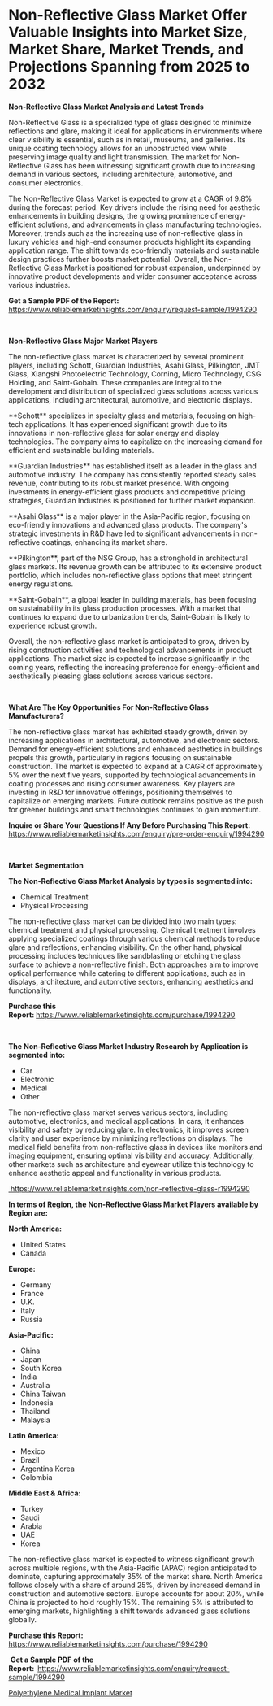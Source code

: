 <p><h1>Non-Reflective Glass Market Offer Valuable Insights into Market Size, Market Share, Market Trends, and Projections Spanning from 2025 to 2032</h1></p><p><strong>Non-Reflective Glass Market Analysis and Latest Trends</strong></p>
<p><p>Non-Reflective Glass is a specialized type of glass designed to minimize reflections and glare, making it ideal for applications in environments where clear visibility is essential, such as in retail, museums, and galleries. Its unique coating technology allows for an unobstructed view while preserving image quality and light transmission. The market for Non-Reflective Glass has been witnessing significant growth due to increasing demand in various sectors, including architecture, automotive, and consumer electronics.</p><p>The Non-Reflective Glass Market is expected to grow at a CAGR of 9.8% during the forecast period. Key drivers include the rising need for aesthetic enhancements in building designs, the growing prominence of energy-efficient solutions, and advancements in glass manufacturing technologies. Moreover, trends such as the increasing use of non-reflective glass in luxury vehicles and high-end consumer products highlight its expanding application range. The shift towards eco-friendly materials and sustainable design practices further boosts market potential. Overall, the Non-Reflective Glass Market is positioned for robust expansion, underpinned by innovative product developments and wider consumer acceptance across various industries.</p></p>
<p><strong>Get a Sample PDF of the Report:&nbsp;</strong> <a href="https://www.reliablemarketinsights.com/enquiry/request-sample/1994290?utm_campaign=2118&utm_medium=2&utm_source=Github&utm_content=ia&utm_term=05022025&utm_id=non-reflective-glass">https://www.reliablemarketinsights.com/enquiry/request-sample/1994290</a></p>
<p>&nbsp;</p>
<p><strong>Non-Reflective Glass Major Market Players</strong></p>
<p><p>The non-reflective glass market is characterized by several prominent players, including Schott, Guardian Industries, Asahi Glass, Pilkington, JMT Glass, Xiangshi Photoelectric Technology, Corning, Micro Technology, CSG Holding, and Saint-Gobain. These companies are integral to the development and distribution of specialized glass solutions across various applications, including architectural, automotive, and electronic displays.</p><p>**Schott** specializes in specialty glass and materials, focusing on high-tech applications. It has experienced significant growth due to its innovations in non-reflective glass for solar energy and display technologies. The company aims to capitalize on the increasing demand for efficient and sustainable building materials.</p><p>**Guardian Industries** has established itself as a leader in the glass and automotive industry. The company has consistently reported steady sales revenue, contributing to its robust market presence. With ongoing investments in energy-efficient glass products and competitive pricing strategies, Guardian Industries is positioned for further market expansion.</p><p>**Asahi Glass** is a major player in the Asia-Pacific region, focusing on eco-friendly innovations and advanced glass products. The company's strategic investments in R&D have led to significant advancements in non-reflective coatings, enhancing its market share.</p><p>**Pilkington**, part of the NSG Group, has a stronghold in architectural glass markets. Its revenue growth can be attributed to its extensive product portfolio, which includes non-reflective glass options that meet stringent energy regulations.</p><p>**Saint-Gobain**, a global leader in building materials, has been focusing on sustainability in its glass production processes. With a market that continues to expand due to urbanization trends, Saint-Gobain is likely to experience robust growth.</p><p>Overall, the non-reflective glass market is anticipated to grow, driven by rising construction activities and technological advancements in product applications. The market size is expected to increase significantly in the coming years, reflecting the increasing preference for energy-efficient and aesthetically pleasing glass solutions across various sectors.</p></p>
<p>&nbsp;</p>
<p><strong>What Are The Key Opportunities For Non-Reflective Glass Manufacturers?</strong></p>
<p><p>The non-reflective glass market has exhibited steady growth, driven by increasing applications in architectural, automotive, and electronic sectors. Demand for energy-efficient solutions and enhanced aesthetics in buildings propels this growth, particularly in regions focusing on sustainable construction. The market is expected to expand at a CAGR of approximately 5% over the next five years, supported by technological advancements in coating processes and rising consumer awareness. Key players are investing in R&D for innovative offerings, positioning themselves to capitalize on emerging markets. Future outlook remains positive as the push for greener buildings and smart technologies continues to gain momentum.</p></p>
<p><strong>Inquire or Share Your Questions If Any Before Purchasing This Report:</strong> <a href="https://www.reliablemarketinsights.com/enquiry/pre-order-enquiry/1994290?utm_campaign=2118&utm_medium=2&utm_source=Github&utm_content=ia&utm_term=05022025&utm_id=non-reflective-glass">https://www.reliablemarketinsights.com/enquiry/pre-order-enquiry/1994290</a></p>
<p>&nbsp;</p>
<p><strong>Market Segmentation</strong></p>
<p><strong>The Non-Reflective Glass Market Analysis by types is segmented into:</strong></p>
<p><ul><li>Chemical Treatment</li><li>Physical Processing</li></ul></p>
<p><p>The non-reflective glass market can be divided into two main types: chemical treatment and physical processing. Chemical treatment involves applying specialized coatings through various chemical methods to reduce glare and reflections, enhancing visibility. On the other hand, physical processing includes techniques like sandblasting or etching the glass surface to achieve a non-reflective finish. Both approaches aim to improve optical performance while catering to different applications, such as in displays, architecture, and automotive sectors, enhancing aesthetics and functionality.</p></p>
<p><strong>Purchase this Report:&nbsp;</strong><a href="https://www.reliablemarketinsights.com/purchase/1994290?utm_campaign=2118&utm_medium=2&utm_source=Github&utm_content=ia&utm_term=05022025&utm_id=non-reflective-glass">https://www.reliablemarketinsights.com/purchase/1994290</a></p>
<p>&nbsp;</p>
<p><strong>The Non-Reflective Glass Market Industry Research by Application is segmented into:</strong></p>
<p><ul><li>Car</li><li>Electronic</li><li>Medical</li><li>Other</li></ul></p>
<p><p>The non-reflective glass market serves various sectors, including automotive, electronics, and medical applications. In cars, it enhances visibility and safety by reducing glare. In electronics, it improves screen clarity and user experience by minimizing reflections on displays. The medical field benefits from non-reflective glass in devices like monitors and imaging equipment, ensuring optimal visibility and accuracy. Additionally, other markets such as architecture and eyewear utilize this technology to enhance aesthetic appeal and functionality in various products.</p></p>
<p><a href="https://www.reliablemarketinsights.com/non-reflective-glass-r1994290?utm_campaign=2118&utm_medium=2&utm_source=Github&utm_content=ia&utm_term=05022025&utm_id=non-reflective-glass">&nbsp;https://www.reliablemarketinsights.com/non-reflective-glass-r1994290</a></p>
<p><strong>In terms of Region, the Non-Reflective Glass Market Players available by Region are:</strong></p>
<p>
    <p> <strong> North America: </strong>
        <ul>
            <li>United States</li>
            <li>Canada</li>
        </ul>
        </p> 
    <p> <strong> Europe: </strong>
        <ul>
            <li>Germany</li>
            <li>France</li>
            <li>U.K.</li>
            <li>Italy</li>
            <li>Russia</li>
        </ul>
        </p> 
    <p> <strong> Asia-Pacific: </strong>
        <ul>
            <li>China</li>
            <li>Japan</li>
            <li>South Korea</li>
            <li>India</li>
            <li>Australia</li>
            <li>China Taiwan</li>
            <li>Indonesia</li>
            <li>Thailand</li>
            <li>Malaysia</li>
        </ul>
        </p> 
    <p> <strong> Latin America: </strong>
        <ul>
            <li>Mexico</li>
            <li>Brazil</li>
            <li>Argentina Korea</li>
            <li>Colombia</li>
        </ul>
        </p> 
    <p> <strong> Middle East & Africa: </strong>
        <ul>
            <li>Turkey</li>
            <li>Saudi</li>
            <li>Arabia</li>
            <li>UAE</li>
            <li>Korea</li>
        </ul>
    </p>
    </p>
<p><p>The non-reflective glass market is expected to witness significant growth across multiple regions, with the Asia-Pacific (APAC) region anticipated to dominate, capturing approximately 35% of the market share. North America follows closely with a share of around 25%, driven by increased demand in construction and automotive sectors. Europe accounts for about 20%, while China is projected to hold roughly 15%. The remaining 5% is attributed to emerging markets, highlighting a shift towards advanced glass solutions globally.</p></p>
<p><strong>Purchase this Report: </strong><a href="https://www.reliablemarketinsights.com/purchase/1994290?utm_campaign=2118&utm_medium=2&utm_source=Github&utm_content=ia&utm_term=05022025&utm_id=non-reflective-glass">https://www.reliablemarketinsights.com/purchase/1994290</a></p>
<p>&nbsp;<strong>Get a Sample PDF of the Report:&nbsp;&nbsp;</strong><a href="https://www.reliablemarketinsights.com/enquiry/request-sample/1994290?utm_campaign=2118&utm_medium=2&utm_source=Github&utm_content=ia&utm_term=05022025&utm_id=non-reflective-glass">https://www.reliablemarketinsights.com/enquiry/request-sample/1994290</a></p>
<p><strong></strong></p>
<p><p><a href="https://github.com/mauripalmi/Market-Research-Report-List-6/blob/main/polyethylene-medical-implant-market.md?utm_campaign=2118&utm_medium=2&utm_source=Github&utm_content=ia&utm_term=05022025&utm_id=non-reflective-glass">Polyethylene Medical Implant Market</a></p></p>